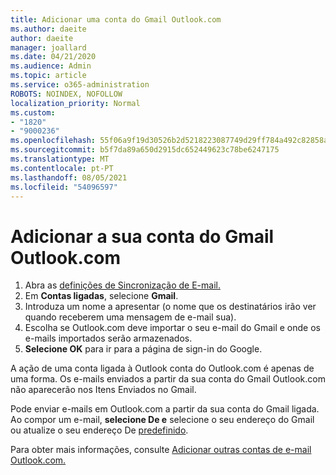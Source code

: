 ```yaml
---
title: Adicionar uma conta do Gmail Outlook.com
ms.author: daeite
author: daeite
manager: joallard
ms.date: 04/21/2020
ms.audience: Admin
ms.topic: article
ms.service: o365-administration
ROBOTS: NOINDEX, NOFOLLOW
localization_priority: Normal
ms.custom:
- "1820"
- "9000236"
ms.openlocfilehash: 55f06a9f19d30526b2d5218223087749d29ff784a492c82858aaeacbd6166391
ms.sourcegitcommit: b5f7da89a650d2915dc652449623c78be6247175
ms.translationtype: MT
ms.contentlocale: pt-PT
ms.lasthandoff: 08/05/2021
ms.locfileid: "54096597"
---
```

# <a name="add-your-gmail-account-to-outlookcom"></a>Adicionar a sua conta do Gmail Outlook.com

1. Abra as [definições de Sincronização de E-mail.](https://go.microsoft.com/fwlink/?linkid=875264)
2. Em **Contas ligadas**, selecione **Gmail**.
3. Introduza um nome a apresentar (o nome que os destinatários irão ver quando receberem uma mensagem de e-mail sua).
4. Escolha se Outlook.com deve importar o seu e-mail do Gmail e onde os e-mails importados serão armazenados.
5. **Selecione OK** para ir para a página de sign-in do Google.

A ação de uma conta ligada à Outlook conta do Outlook.com é apenas de uma forma. Os e-mails enviados a partir da sua conta do Gmail Outlook.com não aparecerão nos Itens Enviados no Gmail.

Pode enviar e-mails em Outlook.com a partir da sua conta do Gmail ligada. Ao compor um e-mail, **selecione De e** selecione o seu endereço do Gmail ou atualize o seu endereço De [predefinido](https://go.microsoft.com/fwlink/?linkid=875264).

Para obter mais informações, consulte [Adicionar outras contas de e-mail Outlook.com.](https://support.office.com/article/c5224df4-5885-4e79-91ba-523aa743f0ba?wt.mc_id=Office_Outlook_com_Alchemy)